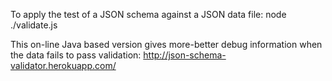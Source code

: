 To apply the test of a JSON schema against a JSON data file:
node ./validate.js <schema> <data>

This on-line Java based version gives more-better debug information
when the data fails to pass validation:
http://json-schema-validator.herokuapp.com/
